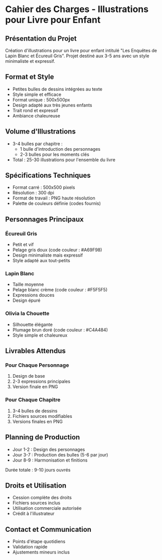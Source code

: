# Cahier des Charges - Illustrations pour Livre pour Enfant

## Présentation du Projet
Création d'illustrations pour un livre pour enfant intitulé "Les Enquêtes de Lapin Blanc et Écureuil Gris". Projet destiné aux 3-5 ans avec un style minimaliste et expressif.

## Format et Style
- Petites bulles de dessins intégrées au texte
- Style simple et efficace
- Format unique : 500x500px
- Design adapté aux très jeunes enfants
- Trait rond et expressif
- Ambiance chaleureuse

## Volume d'Illustrations
- 3-4 bulles par chapitre :
  * 1 bulle d'introduction des personnages
  * 2-3 bulles pour les moments clés
- Total : 25-30 illustrations pour l'ensemble du livre

## Spécifications Techniques
- Format carré : 500x500 pixels
- Résolution : 300 dpi
- Format de travail : PNG haute résolution
- Palette de couleurs définie (codes fournis)

## Personnages Principaux

### Écureuil Gris
- Petit et vif
- Pelage gris doux (code couleur : #A69F98)
- Design minimaliste mais expressif
- Style adapté aux tout-petits

### Lapin Blanc
- Taille moyenne
- Pelage blanc crème (code couleur : #F5F5F5)
- Expressions douces
- Design épuré

### Olivia la Chouette
- Silhouette élégante
- Plumage brun doré (code couleur : #C4A484)
- Style simple et chaleureux

## Livrables Attendus

### Pour Chaque Personnage
1. Design de base
2. 2-3 expressions principales
3. Version finale en PNG

### Pour Chaque Chapitre
1. 3-4 bulles de dessins
2. Fichiers sources modifiables
3. Versions finales en PNG

## Planning de Production
- Jour 1-2 : Design des personnages
- Jour 3-7 : Production des bulles (5-6 par jour)
- Jour 8-9 : Harmonisation et finitions

Durée totale : 9-10 jours ouvrés

## Droits et Utilisation
- Cession complète des droits
- Fichiers sources inclus
- Utilisation commerciale autorisée
- Crédit à l'illustrateur

## Contact et Communication
- Points d'étape quotidiens
- Validation rapide
- Ajustements mineurs inclus